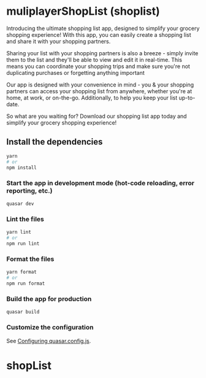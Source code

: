 # muliplayerShopList (shoplist)
Introducing the ultimate shopping list app, designed to simplify your grocery shopping experience! With this app, you can easily create a shopping list and share it with your shopping partners.

Sharing your list with your shopping partners is also a breeze - simply invite them to the list and they'll be able to view and edit it in real-time. This means you can coordinate your shopping trips and make sure you're not duplicating purchases or forgetting anything important

Our app is designed with your convenience in mind - you & your shopping partners can access your shopping list from anywhere, whether you're at home, at work, or on-the-go. Additionally, to help you keep your list up-to-date.

So what are you waiting for? Download our shopping list app today and simplify your grocery shopping experience!
## Install the dependencies
```bash
yarn
# or
npm install
```

### Start the app in development mode (hot-code reloading, error reporting, etc.)
```bash
quasar dev
```


### Lint the files
```bash
yarn lint
# or
npm run lint
```


### Format the files
```bash
yarn format
# or
npm run format
```



### Build the app for production
```bash
quasar build
```

### Customize the configuration
See [Configuring quasar.config.js](https://v2.quasar.dev/quasar-cli-webpack/quasar-config-js).
# shopList
